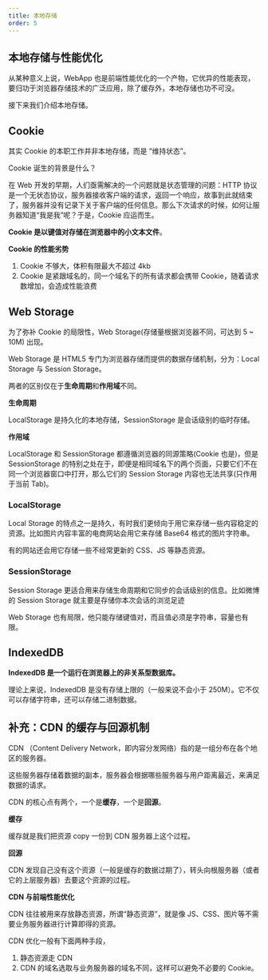 ```yaml
---
title: 本地存储
order: 5
---
```


## 本地存储与性能优化

从某种意义上说，WebApp 也是前端性能优化的一个产物，它优异的性能表现，要归功于浏览器存储技术的广泛应用，除了缓存外，本地存储也功不可没。

接下来我们介绍本地存储。

## Cookie

其实 Cookie 的本职工作并非本地存储，而是 “维持状态”。

Cookie 诞生的背景是什么？

在 Web 开发的早期，人们亟需解决的一个问题就是状态管理的问题：HTTP 协议是一个无状态协议，服务器接收客户端的请求，返回一个响应，故事到此就结束了，服务器并没有记录下关于客户端的任何信息。那么下次请求的时候，如何让服务器知道“我是我”呢？于是，Cookie 应运而生。

**Cookie 是以键值对存储在浏览器中的小文本文件**。

**Cookie 的性能劣势**

1. Cookie 不够大，体积有限最大不超过 4kb
2. Cookie 是紧跟域名的，同一个域名下的所有请求都会携带 Cookie，随着请求数增加，会造成性能浪费

## Web Storage

为了弥补 Cookie 的局限性，Web Storage(存储量根据浏览器不同，可达到 5 ~ 10M) 出现。

Web Storage 是 HTML5 专门为浏览器存储而提供的数据存储机制，分为：Local Storage 与 Session Storage。

两者的区别仅在于**生命周期**和**作用域**不同。

**生命周期**

LocalStorage 是持久化的本地存储，SessionStorage 是会话级别的临时存储。

**作用域**

LocalStorage 和 SessionStorage 都遵循浏览器的同源策略(Cookie 也是)，但是 SessionStorage 的特别之处在于，即便是相同域名下的两个页面，只要它们不在同一个浏览器窗口中打开，那么它们的 Session Storage 内容也无法共享(只作用于当前 Tab)。

### LocalStorage

Local Storage 的特点之一是持久，有时我们更倾向于用它来存储一些内容稳定的资源。比如图片内容丰富的电商网站会用它来存储 Base64 格式的图片字符串。

有的网站还会用它存储一些不经常更新的 CSS、JS 等静态资源。

### SessionStorage

Session Storage 更适合用来存储生命周期和它同步的会话级别的信息。比如微博的 Session Storage 就主要是存储你本次会话的浏览足迹

Web Storage 也有局限，他只能存储键值对，而且值必须是字符串，容量也有限。

## IndexedDB

**IndexedDB 是一个运行在浏览器上的非关系型数据库。**

理论上来说，IndexedDB 是没有存储上限的（一般来说不会小于 250M）。它不仅可以存储字符串，还可以存储二进制数据。

## 补充：CDN 的缓存与回源机制

CDN （Content Delivery Network，即内容分发网络）指的是一组分布在各个地区的服务器。

这些服务器存储着数据的副本，服务器会根据哪些服务器与用户距离最近，来满足数据的请求。

CDN 的核心点有两个，一个是**缓存**，一个是**回源**。

**缓存**

缓存就是我们把资源 copy 一份到 CDN 服务器上这个过程。

**回源**

CDN 发现自己没有这个资源（一般是缓存的数据过期了），转头向根服务器（或者它的上层服务器）去要这个资源的过程。

**CDN 与前端性能优化**

CDN 往往被用来存放静态资源，所谓“静态资源”，就是像 JS、CSS、图片等不需要业务服务器进行计算即得的资源。

CDN 优化一般有下面两种手段，

1. 静态资源走 CDN
2. CDN 的域名选取与业务服务器的域名不同，这样可以避免不必要的 Cookie。
